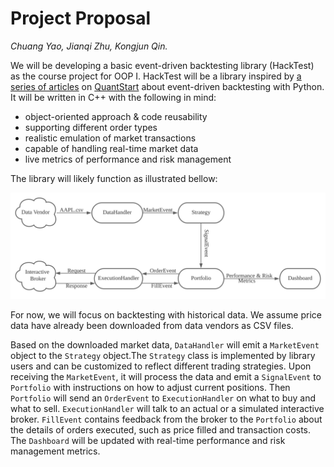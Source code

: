 # Project Proposal

*Chuang Yao, Jianqi Zhu, Kongjun Qin.*

We will be developing a basic event-driven backtesting library (HackTest) as the course project for OOP I. HackTest will
be a library inspired
by [a series of articles](https://www.quantstart.com/articles/Event-Driven-Backtesting-with-Python-Part-I/)
on [QuantStart](https://quantstart.com/) about event-driven backtesting with Python. It will be written in C++ with the
following in mind:

- object-oriented approach & code reusability
- supporting different order types
- realistic emulation of market transactions
- capable of handling real-time market data
- live metrics of performance and risk management

The library will likely function as illustrated bellow:

![HackTest](img/diagram.svg)

For now, we will focus on backtesting with historical data. We assume price data have already been downloaded from data
vendors as CSV files.

Based on the downloaded market data, `DataHandler` will emit a `MarketEvent` object to the `Strategy` object.The `Strategy` class is implemented by library users and can be customized to reflect different trading strategies. Upon receiving the `MarketEvent`, it will process the data and emit a `SignalEvent` to `Portfolio` with instructions on how to adjust current positions. Then `Portfolio` will send an `OrderEvent` to `ExecutionHandler` on what to buy and what to sell. `ExecutionHandler` will talk to an actual or a simulated interactive broker. `FillEvent` contains feedback from the broker to the `Portfolio` about the details of orders executed, such as price filled and transaction costs. The `Dashboard` will be updated with real-time performance and risk management metrics. 

